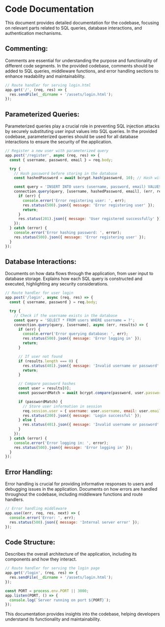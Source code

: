 # Code Documentation

This document provides detailed documentation for the codebase, focusing on relevant parts related to SQL queries, database interactions, and authentication mechanisms.

## Commenting:

Comments are essential for understanding the purpose and functionality of different code segments. In the provided codebase, comments should be added to SQL queries, middleware functions, and error handling 
sections to enhance readability and maintainability.

```javascript
// Route handler for serving login.html
app.get('/', (req, res) => {
  res.sendFile(__dirname + '/assets/login.html');
});
```

## Parameterized Queries:

Parameterized queries play a crucial role in preventing SQL injection attacks by securely substituting user input values into SQL queries. In the provided codebase, parameterized queries should be used for all 
database interactions to ensure the security of the application.

```javascript
// Register a new user with parameterized query
app.post('/register', async (req, res) => {
  const { username, password, email } = req.body;

  try {
    // Hash password before storing in the database
    const hashedPassword = await bcrypt.hash(password, 10); // Hash with salt rounds = 10

    const query = 'INSERT INTO users (username, password, email) VALUES (?, ?, ?)';
    connection.query(query, [username, hashedPassword, email], (err, result) => {
      if (err) {
        console.error('Error registering user: ', err);
        res.status(500).json({ message: 'Error registering user' });
        return;
      }
      res.status(201).json({ message: 'User registered successfully' });
    });
  } catch (error) {
    console.error('Error hashing password: ', error);
    res.status(500).json({ message: 'Error registering user' });
  }
});
```

## Database Interactions:

Documents on how data flows through the application, from user input to database storage. Explains how each SQL query is constructed and executed, highlighting any security considerations.

```javascript
// Route handler for user login
app.post('/login', async (req, res) => {
  const { username, password } = req.body;

  try {
    // Check if the username exists in the database
    const query = 'SELECT * FROM users WHERE username = ?';
    connection.query(query, [username], async (err, results) => {
      if (err) {
        console.error('Error querying database: ', err);
        res.status(500).json({ message: 'Error logging in' });
        return;
      }

      // If user not found
      if (results.length === 0) {
        res.status(401).json({ message: 'Invalid username or password' });
        return;
      }

      // Compare password hashes
      const user = results[0];
      const passwordMatch = await bcrypt.compare(password, user.password);

      if (passwordMatch) {
        // Store user information in session
        req.session.user = { username: user.username, email: user.email };
        res.status(200).json({ message: 'Login successful' });
      } else {
        res.status(401).json({ message: 'Invalid username or password' });
      }
    });
  } catch (error) {
    console.error('Error logging in: ', error);
    res.status(500).json({ message: 'Error logging in' });
  }
});
```

## Error Handling:
Error handling is crucial for providing informative responses to users and debugging issues in the application. Documents on how errors are handled throughout the codebase, including middleware functions and 
route handlers.

```javascript
// Error handling middleware
app.use((err, req, res, next) => {
  console.error('Error: ', err);
  res.status(500).json({ message: 'Internal server error' });
});
```

## Code Structure:

Describes the overall architecture of the application, including its components and how they interact.

```javascript
// Route handler for serving the login page
app.get('/login', (req, res) => {
  res.sendFile(__dirname + '/assets/login.html');
});

const PORT = process.env.PORT || 3000;
app.listen(PORT, () => {
  console.log(`Server running on port ${PORT}`);
});
```

This documentation provides insights into the codebase, helping developers understand its functionality and maintainability.
